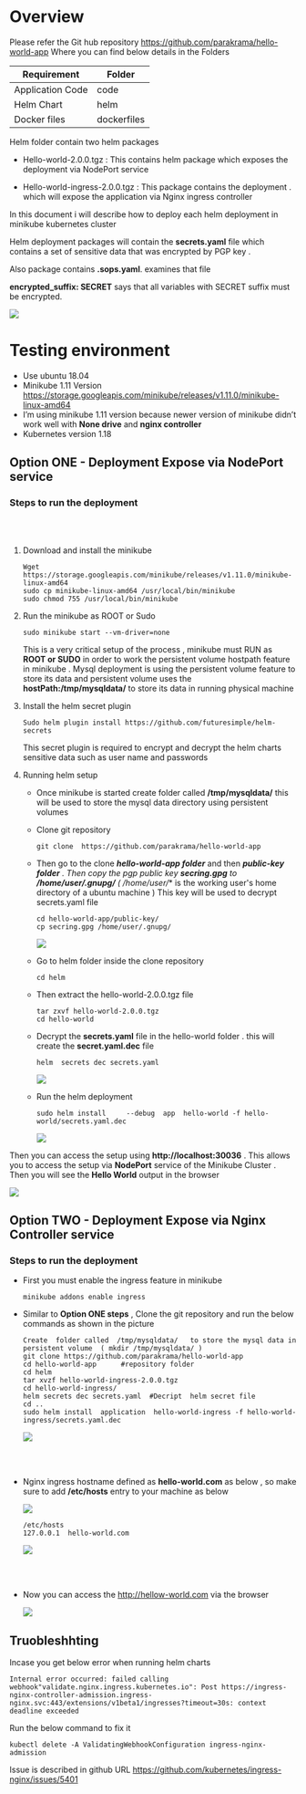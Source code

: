 # Overview

Please refer the Git hub repository https://github.com/parakrama/hello-world-app   Where you can find below details in the Folders

| Requirement      	| Folder      	|
|------------------	|-------------	|
| Application Code 	| code        	|
| Helm Chart       	| helm        	|
| Docker files     	| dockerfiles 	|

Helm folder contain two  helm packages 

- Hello-world-2.0.0.tgz  :   This contains helm package which exposes the deployment via NodePort service 

- Hello-world-ingress-2.0.0.tgz  : This package contains the deployment . which will expose the application via  Nginx ingress controller 


In this document i will describe how to deploy each helm deployment in minikube kubernetes  cluster 

Helm deployment packages will contain the **secrets.yaml**  file which contains a set of sensitive data that was encrypted by PGP key .

Also package contains **.sops.yaml**. examines that  file

**encrypted_suffix: SECRET** says that all  variables with SECRET suffix must be encrypted. 


![](https://github.com/parakrama/images/blob/master/mark1.jpg)




# Testing environment

  - Use ubuntu 18.04 
  - Minikube 1.11 Version  https://storage.googleapis.com/minikube/releases/v1.11.0/minikube-linux-amd64
  - I’m using minikube 1.11 version because newer version  of minikube didn’t  work well with **None drive**  and **nginx controller** 
  - Kubernetes version 1.18


## Option ONE - Deployment Expose via NodePort service

### Steps to run the  deployment 

<br></br>

   1. Download and install the minikube 

      ```
      Wget https://storage.googleapis.com/minikube/releases/v1.11.0/minikube-linux-amd64  
      sudo cp minikube-linux-amd64 /usr/local/bin/minikube
      sudo chmod 755 /usr/local/bin/minikube
      ```

   2. Run the minikube as ROOT or Sudo
   
      ```
      sudo minikube start --vm-driver=none
      ```
      
      This is a very critical setup of the process , minikube must RUN as **ROOT or SUDO**  in order to  work the persistent volume hostpath feature in minikube     .   Mysql deployment is using the persistent volume feature to store its data and persistent volume uses the **hostPath:/tmp/mysqldata/** to store its data in         running physical machine 

   3. Install the helm secret plugin 
  
      ```
      Sudo helm plugin install https://github.com/futuresimple/helm-secrets
      ```
      This secret plugin is required to encrypt  and decrypt the helm  charts sensitive data such as user name and passwords 
  
  
   4. Running helm setup

      - Once minikube is started create folder called **/tmp/mysqldata/**   this will be used to store the  mysql data directory using persistent volumes
  
      - Clone git repository
         ``` 
         git clone  https://github.com/parakrama/hello-world-app
         ```
  
      - Then go to the clone ***hello-world-app folder*** and then ***public-key folder** . Then copy the pgp public key **secring.gpg**  to **/home/user/.gnupg/**   ( /home/user/**  is the  working user's home directory of a ubuntu machine )  This key will be used to decrypt secrets.yaml file
  
         ```
         cd hello-world-app/public-key/
         cp secring.gpg /home/user/.gnupg/
         ```

        ![](https://github.com/parakrama/images/blob/master/mark2.png)
   
   
      - Go to helm folder inside the clone repository
   
         ```
         cd helm
         ```
   
      - Then extract the hello-world-2.0.0.tgz file
   
         ```
         tar zxvf hello-world-2.0.0.tgz
         cd hello-world 
         ```
   
      - Decrypt the **secrets.yaml**  file in the hello-world folder . this will create the **secret.yaml.dec** file 
   
         ```
         helm  secrets dec secrets.yaml 
         ```
    
         ![](https://github.com/parakrama/images/blob/master/mark3.png)
   

      - Run the helm deployment 

         ```
         sudo helm install     --debug  app  hello-world -f hello-world/secrets.yaml.dec
         ```
         ![](https://github.com/parakrama/images/blob/master/mark4.png)
   
   
   
   
Then you can access the setup using  **http://localhost:30036**  . This allows you to access the setup via **NodePort** service of the Minikube Cluster . 
Then you will see the **Hello World**  output in the browser

![](https://github.com/parakrama/images/blob/master/mark5.png)
   
   
   
   


## Option TWO - Deployment Expose via Nginx Controller service 



### Steps to run the deployment 

- First you must enable the ingress feature in minikube 

  ```
  minikube addons enable ingress
  ```

- Similar to **Option ONE steps** , Clone the git repository and run the below commands as shown in the picture

   ```
   Create  folder called  /tmp/mysqldata/   to store the mysql data in persistent volume  ( mkdir /tmp/mysqldata/ )
   git clone https://github.com/parakrama/hello-world-app
   cd hello-world-app      #repository folder 
   cd helm
   tar xvzf hello-world-ingress-2.0.0.tgz 
   cd hello-world-ingress/
   helm secrets dec secrets.yaml  #Decript  helm secret file 
   cd ..
   sudo helm install  application  hello-world-ingress -f hello-world-ingress/secrets.yaml.dec
   ```

   ![](https://github.com/parakrama/images/blob/master/mark6.png)
  
<br></br>


- Nginx ingress hostname defined as  **hello-world.com**   as below  , so make sure to add  **/etc/hosts**  entry to your machine as below

   ![](https://github.com/parakrama/images/blob/master/mark7.png)
  
 
    ```
    /etc/hosts
    127.0.0.1  hello-world.com 
    ```
     ![](https://github.com/parakrama/images/blob/master/mark8.png)
     
  <br></br>
  
  
 - Now you can access the http://hellow-world.com via the browser  
 
  
     ![](https://github.com/parakrama/images/blob/master/mark9.png)
     
 
 
## Truobleshhting

Incase you get below error when running  helm charts 

```
Internal error occurred: failed calling webhook"validate.nginx.ingress.kubernetes.io": Post https://ingress-nginx-controller-admission.ingress-nginx.svc:443/extensions/v1beta1/ingresses?timeout=30s: context deadline exceeded
```

Run the below command to fix it 

```
kubectl delete -A ValidatingWebhookConfiguration ingress-nginx-admission
```

Issue is described in github URL https://github.com/kubernetes/ingress-nginx/issues/5401

